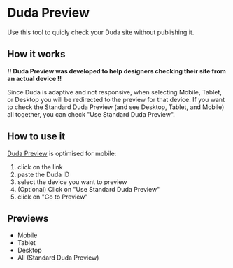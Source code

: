 # Duda Preview

Use this tool to quicly check your Duda site without publishing it.

## How it works

**!! Duda Preview was developed to help designers checking their site from an actual device !!**

Since Duda is adaptive and not responsive, when selecting Mobile, Tablet, or Desktop you will be redirected to the preview for that device. If you want to check the Standard Duda Preview (and see Desktop, Tablet, and Mobile) all together, you can check "Use Standard Duda Preview".

## How to use it

[Duda Preview](https://spotzerdesign.github.io/duda-preview/) is optimised for mobile:

1. click on the link
2. paste the Duda ID
3. select the device you want to preview
4. (Optional) Click on "Use Standard Duda Preview"
5. click on "Go to Preview"

## Previews

- Mobile
- Tablet
- Desktop
- All (Standard Duda Preview)
